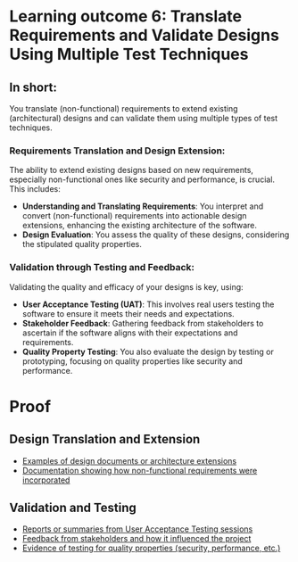 # Learning outcome 6: Translate Requirements and Validate Designs Using Multiple Test Techniques
## In short:
You translate (non-functional) requirements to extend existing (architectural) designs and can validate them using multiple types of test techniques.

### Requirements Translation and Design Extension:
The ability to extend existing designs based on new requirements, especially non-functional ones like security and performance, is crucial. This includes:

- **Understanding and Translating Requirements**: You interpret and convert (non-functional) requirements into actionable design extensions, enhancing the existing architecture of the software.
- **Design Evaluation**: You assess the quality of these designs, considering the stipulated quality properties.

### Validation through Testing and Feedback:
Validating the quality and efficacy of your designs is key, using:

- **User Acceptance Testing (UAT)**: This involves real users testing the software to ensure it meets their needs and expectations.
- **Stakeholder Feedback**: Gathering feedback from stakeholders to ascertain if the software aligns with their expectations and requirements.
- **Quality Property Testing**: You also evaluate the design by testing or prototyping, focusing on quality properties like security and performance.

# Proof
## Design Translation and Extension
- [Examples of design documents or architecture extensions](#)
- [Documentation showing how non-functional requirements were incorporated](#)

## Validation and Testing
- [Reports or summaries from User Acceptance Testing sessions](#)
- [Feedback from stakeholders and how it influenced the project](#)
- [Evidence of testing for quality properties (security, performance, etc.)](#)

